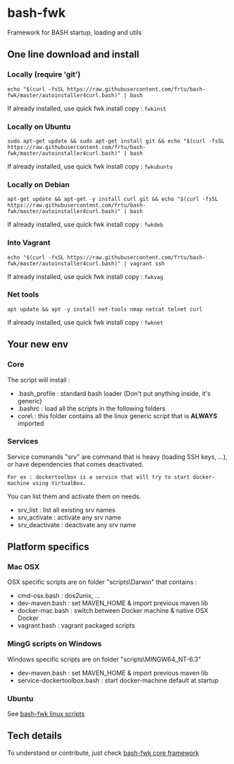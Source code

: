# bash-fwk
Framework for BASH startup, loading and utils


## One line download and install

### Locally (require 'git')
	echo "$(curl -fsSL https://raw.githubusercontent.com/frtu/bash-fwk/master/autoinstaller4curl.bash)" | bash

If already installed, use quick fwk install copy : ```fwkinst```

### Locally on Ubuntu
	sudo apt-get update && sudo apt-get install git && echo "$(curl -fsSL https://raw.githubusercontent.com/frtu/bash-fwk/master/autoinstaller4curl.bash)" | bash

If already installed, use quick fwk install copy : ```fwkubuntu ```

### Locally on Debian

```	
apt-get update && apt-get -y install curl git && echo "$(curl -fsSL https://raw.githubusercontent.com/frtu/bash-fwk/master/autoinstaller4curl.bash)" | bash
```	

If already installed, use quick fwk install copy : ```fwkdeb ```


### Into Vagrant

	echo "$(curl -fsSL https://raw.githubusercontent.com/frtu/bash-fwk/master/autoinstaller4curl.bash)" | vagrant ssh

If already installed, use quick fwk install copy : ```fwkvag ```

### Net tools

```	
apt update && apt -y install net-tools nmap netcat telnet curl
```	
If already installed, use quick fwk install copy : ```fwknet ```

## Your new env

### Core

The script will install :

- .bash_profile : standard bash loader (Don't put anything inside, it's generic)
- .bashrc : load all the scripts in the following folders
- core\ : this folder contains all the linux generic script that is **ALWAYS** imported

### Services

Service commands "srv" are command that is heavy (loading SSH keys, ...), or have dependencies that comes deactivated.

    For ex : dockertoolbox is a service that will try to start docker-machine using VirtualBox.

You can list them and activate them on needs.

- srv_list : list all existing srv names
- srv_activate : activate any srv name
- srv_deactivate : deactivate any srv name 

## Platform specifics

### Mac OSX

OSX specific scripts are on folder "scripts\Darwin\" that contains :

- cmd-osx.bash : dos2unix, ...
- dev-maven.bash : set MAVEN_HOME & import previous maven lib
- docker-mac.bash : switch between Docker machine & native OSX Docker
- vagrant.bash : vagrant packaged scripts

### MingG scripts on Windows

Windows specific scripts are on folder "scripts\MINGW64_NT-6.3\"

- dev-maven.bash : set MAVEN_HOME & import previous maven lib
- service-dockertoolbox.bash : start docker-machine default at startup

### Ubuntu

See [bash-fwk linux scripts](https://github.com/frtu/bash-fwk/tree/master/scripts/Linux)

## Tech details

To understand or contribute, just check [bash-fwk core framework](https://github.com/frtu/bash-fwk/tree/master/core)
